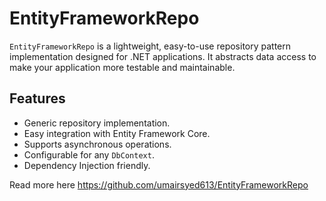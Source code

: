 ﻿# EntityFrameworkRepo
`EntityFrameworkRepo` is a lightweight, easy-to-use repository pattern implementation designed for .NET applications. It abstracts data access to make your application more testable and maintainable.

## Features

- Generic repository implementation.
- Easy integration with Entity Framework Core.
- Supports asynchronous operations.
- Configurable for any `DbContext`.
- Dependency Injection friendly.

Read more here https://github.com/umairsyed613/EntityFrameworkRepo